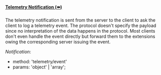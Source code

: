 #### <a href="#telemetry_event" name="telemetry_event" class="anchor">Telemetry Notification (:arrow_left:)</a>

The telemetry notification is sent from the server to the client to ask the client to log a telemetry event. The protocol doesn't specify the payload since no interpretation of the data happens in the protocol. Most clients don't even handle the event directly but forward them to the extensions owing the corresponding server issuing the event.

_Notification_:
* method: 'telemetry/event'
* params: 'object' \| 'array';
